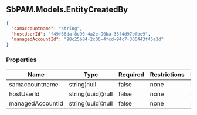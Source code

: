 
<h2 id="tocS_SbPAM.Models.EntityCreatedBy">SbPAM.Models.EntityCreatedBy</h2>

<a id="schemasbpam.models.entitycreatedby"></a>
<a id="schema_SbPAM.Models.EntityCreatedBy"></a>
<a id="tocSsbpam.models.entitycreatedby"></a>
<a id="tocssbpam.models.entitycreatedby"></a>

```json
{
  "samaccountname": "string",
  "hostUserId": "f49f66da-8e90-4a2e-90ba-36f4d97bfbe9",
  "managedAccountId": "98c25b84-2c06-4fcd-94c7-306443f45a3d"
}

```

### Properties

|Name|Type|Required|Restrictions|Description|
|---|---|---|---|---|
|samaccountname|string¦null|false|none|none|
|hostUserId|string(uuid)¦null|false|none|none|
|managedAccountId|string(uuid)¦null|false|none|none|


